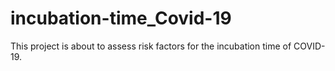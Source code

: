 # incubation-time_Covid-19
This project is about to assess risk factors for the incubation time of COVID-19. 
